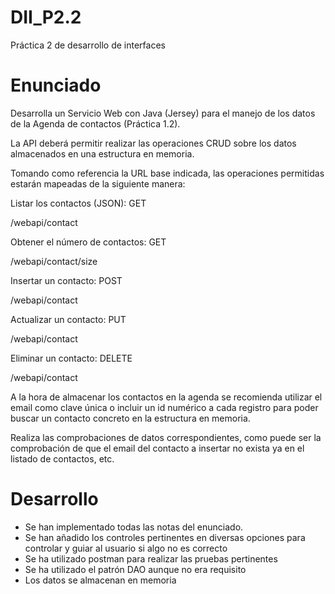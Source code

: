 # DII_P2.2
Práctica 2 de desarrollo de interfaces

# Enunciado
Desarrolla un Servicio Web con Java (Jersey) para el manejo de los datos de la Agenda
de contactos (Práctica 1.2).

La API deberá permitir realizar las operaciones CRUD sobre los datos almacenados en
una estructura en memoria.

Tomando como referencia la URL base indicada, las operaciones permitidas estarán
mapeadas de la siguiente manera:

Listar los contactos (JSON): GET

/webapi/contact

Obtener el número de contactos: GET

/webapi/contact/size

Insertar un contacto: POST

/webapi/contact

Actualizar un contacto: PUT

/webapi/contact

Eliminar un contacto: DELETE

/webapi/contact

A la hora de almacenar los contactos en la agenda se recomienda utilizar el email como
clave única o incluir un id numérico a cada registro para poder buscar un contacto
concreto en la estructura en memoria.

Realiza las comprobaciones de datos correspondientes, como puede ser la
comprobación de que el email del contacto a insertar no exista ya en el listado de
contactos, etc.

# Desarrollo
- Se han implementado todas las notas del enunciado.
- Se han añadido los controles pertinentes en diversas opciones para controlar y guiar al usuario si algo no es correcto
- Se ha utilizado postman para realizar las pruebas pertinentes
- Se ha utilizado el patrón DAO aunque no era requisito
- Los datos se almacenan en memoria

